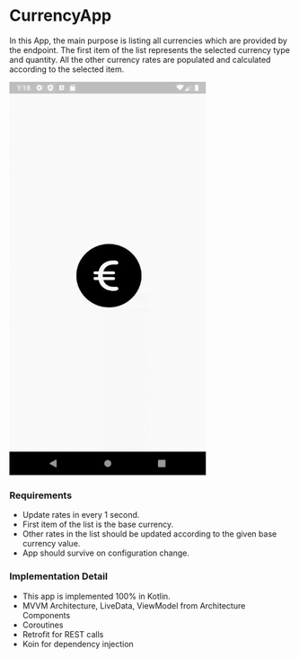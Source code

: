 # CurrencyApp

In this App, the main purpose is listing all currencies which are provided by the endpoint. 
The first item of the list represents the selected currency type and quantity. All the other 
currency rates are populated and calculated according to the selected item. 

<img src="https://github.com/tongtongi/CurrencyApp/blob/master/Gif.gif" width="350" height="700"/>

### Requirements
- Update rates in every 1 second.
- First item of the list is the base currency.
- Other rates in the list should be updated according to the given base currency value.
- App should survive on configuration change.

### Implementation Detail
- This app is implemented 100% in Kotlin.
- MVVM Architecture, LiveData, ViewModel from Architecture Components
- Coroutines 
- Retrofit for REST calls
- Koin for dependency injection

